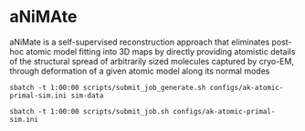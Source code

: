 # aNiMAte
aNiMate is a self-supervised reconstruction approach that eliminates post-hoc atomic model fitting into 3D maps by directly providing atomistic details of the structural spread of arbitrarily sized molecules captured by cryo-EM, through deformation of a given atomic model along its normal modes

`sbatch -t 1:00:00 scripts/submit_job_generate.sh configs/ak-atomic-primal-sim.ini sim-data`

`sbatch -t 1:00:00 scripts/submit_job.sh configs/ak-atomic-primal-sim.ini`